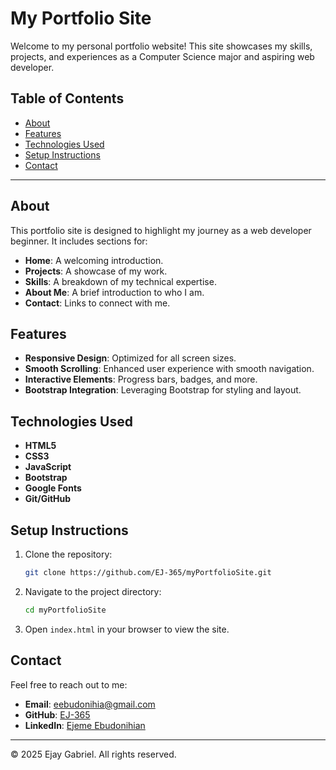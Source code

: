 # My Portfolio Site

Welcome to my personal portfolio website! This site showcases my skills, projects, and experiences as a Computer Science major and aspiring web developer.

## Table of Contents

- [About](#about)
- [Features](#features)
- [Technologies Used](#technologies-used)
- [Setup Instructions](#setup-instructions)
- [Contact](#contact)

---

## About

This portfolio site is designed to highlight my journey as a web developer beginner. It includes sections for:

- **Home**: A welcoming introduction.
- **Projects**: A showcase of my work.
- **Skills**: A breakdown of my technical expertise.
- **About Me**: A brief introduction to who I am.
- **Contact**: Links to connect with me.

## Features

- **Responsive Design**: Optimized for all screen sizes.
- **Smooth Scrolling**: Enhanced user experience with smooth navigation.
- **Interactive Elements**: Progress bars, badges, and more.
- **Bootstrap Integration**: Leveraging Bootstrap for styling and layout.

## Technologies Used

- **HTML5**
- **CSS3**
- **JavaScript**
- **Bootstrap**
- **Google Fonts**
- **Git/GitHub**

## Setup Instructions

1. Clone the repository:

   ```bash
   git clone https://github.com/EJ-365/myPortfolioSite.git
   ```

2. Navigate to the project directory:

   ```bash
   cd myPortfolioSite
   ```

3. Open `index.html` in your browser to view the site.

## Contact

Feel free to reach out to me:

- **Email**: [eebudonihia@gmail.com](mailto:eebudonihia@gmail.com)
- **GitHub**: [EJ-365](https://github.com/EJ-365)
- **LinkedIn**: [Ejeme Ebudonihian](https://www.linkedin.com/in/ejeme-ebudonihian-9073432ab/)

---

&copy; 2025 Ejay Gabriel. All rights reserved.
